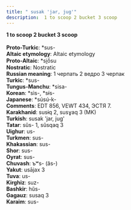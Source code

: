 ```yaml
---
title: " susak 'jar, jug'"
description:  1 to scoop 2 bucket 3 scoop
---
```

<p data-pagefind-weight="0.5">
<strong> 1 to scoop 2 bucket 3 scoop</strong><br><br>
<strong>Proto-Turkic</strong>:  *sus-<br>
<strong>Altaic etymology</strong>:  Altaic etymology<br>
<strong> Proto-Altaic</strong>:  *si̯ŏ́su<br>
<strong>Nostratic</strong>:  Nostratic<br>
<strong>Russian meaning</strong>:  1 черпать 2 ведро 3 черпак<br>
<strong>Turkic</strong>:  *sus-<br>
<strong>Tungus-Manchu</strong>:  *sisa-<br>
<strong>Korean</strong>:  *sìs-, *sɨ́s-<br>
<strong>Japanese</strong>:  *súsú-k-<br>
<strong>Comments</strong>:  EDT 856, VEWT 434, ЭСТЯ 7.<br>
<strong>Karakhanid</strong>:  susɨq 2, susɣaq 3 (MK)<br>
<strong>Turkish</strong>:  susak 'jar, jug'<br>
<strong>Tatar</strong>:  sŭs- 1, sŭsqaq 3<br>
<strong>Uighur</strong>:  us-<br>
<strong>Turkmen</strong>:  sus-<br>
<strong>Khakassian</strong>:  sus-<br>
<strong>Shor</strong>:  sus-<br>
<strong>Oyrat</strong>:  sus-<br>
<strong>Chuvash</strong>:  ъʷs- (ăs-)<br>
<strong>Yakut</strong>:  usājax 3<br>
<strong>Tuva</strong>:  us-<br>
<strong>Kirghiz</strong>:  suz-<br>
<strong>Bashkir</strong>:  hŭs-<br>
<strong>Gagauz</strong>:  susaq 3<br>
<strong>Karaim</strong>:  sus-<br>

</p>
